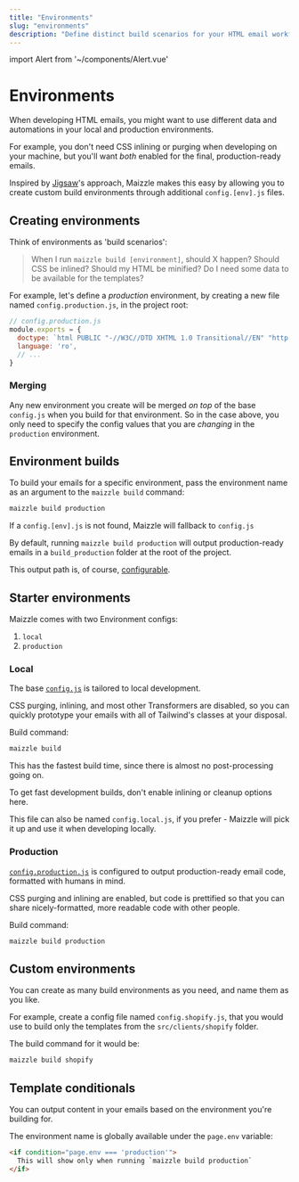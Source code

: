 ```yaml
---
title: "Environments"
slug: "environments"
description: "Define distinct build scenarios for your HTML email workflow, each with their own settings"
---
```


import Alert from '~/components/Alert.vue'

# Environments

When developing HTML emails, you might want to use different data and automations in your local and production environments. 

For example, you don't need CSS inlining or purging when developing on your machine, but you'll want _both_ enabled for the final, production-ready emails.

Inspired by [Jigsaw](https://jigsaw.tighten.co/)'s approach, Maizzle makes this easy by allowing you to create custom build environments through additional `config.[env].js` files.

## Creating environments

Think of environments as 'build scenarios':

> When I run `maizzle build [environment]`, should X happen? Should CSS be inlined? Should my HTML be minified? Do I need some data to be available for the templates?

For example, let's define a _production_ environment, by creating a new file named `config.production.js`, in the project root:

```js
// config.production.js
module.exports = {
  doctype: `html PUBLIC "-//W3C//DTD XHTML 1.0 Transitional//EN" "http://www.w3.org/TR/xhtml1/DTD/xhtml1-transitional.dtd"`,
  language: 'ro',
  // ...
}
```

### Merging

Any new environment you create will be merged _on top_ of the base `config.js` when you build for that environment.
So in the case above, you only need to specify the config values that you are _changing_ in the `production` environment.

## Environment builds

To build your emails for a specific environment, pass the environment name as an argument to the `maizzle build` command:

```bash
maizzle build production
```

<alert>If a <code>config.[env].js</code> is not found, Maizzle will fallback to <code>config.js</code></alert>

By default, running `maizzle build production` will output production-ready emails in a `build_production` folder at the root of the project.

This output path is, of course, [configurable](/docs/build-paths/#path).

## Starter environments

Maizzle comes with two Environment configs:

1. `local`
3. `production`

### Local

The base [`config.js`](https://github.com/maizzle/maizzle/blob/master/config.js) is tailored to local development.

CSS purging, inlining, and most other Transformers are disabled, so you can quickly prototype your emails with all of Tailwind's classes at your disposal.

Build command: 

```bash
maizzle build
```

This has the fastest build time, since there is almost no post-processing going on.

<alert>To get fast development builds, don't enable inlining or cleanup options here.</alert>

<alert>This file can also be named <code>config.local.js</code>, if you prefer - Maizzle will pick it up and use it when developing locally.</alert>

### Production

[`config.production.js`](https://github.com/maizzle/maizzle/blob/master/config.production.js) is configured to output production-ready email code, formatted with humans in mind. 

CSS purging and inlining are enabled, but code is prettified so that you can share nicely-formatted, more readable code with other people.

Build command: 

```bash
maizzle build production
```

## Custom environments

You can create as many build environments as you need, and name them as you like.

For example, create a config file named `config.shopify.js`, that you would use to build only the templates from the `src/clients/shopify` folder.

The build command for it would be:

```bash
maizzle build shopify
```

## Template conditionals

You can output content in your emails based on the environment you're building for.

The environment name is globally available under the `page.env` variable:

```html
<if condition="page.env === 'production'">
  This will show only when running `maizzle build production` 
</if>
```

